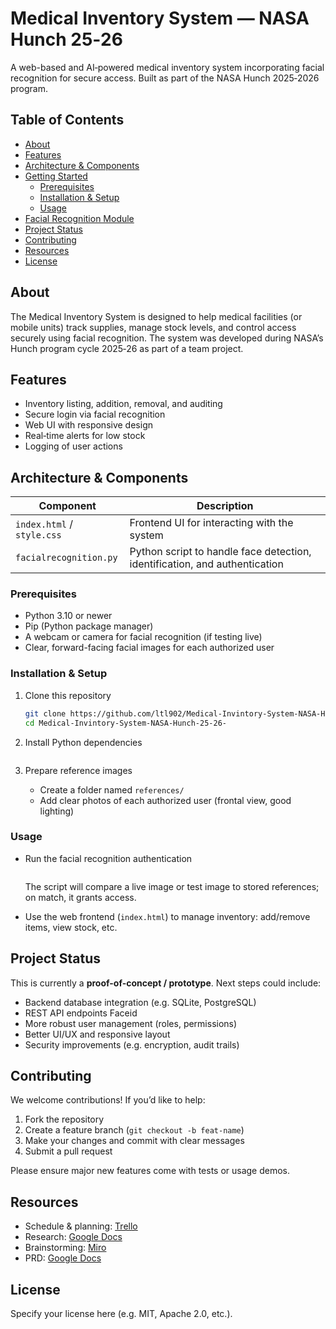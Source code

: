 # Medical Inventory System — NASA Hunch 25‑26

A web-based and AI‑powered medical inventory system incorporating facial recognition for secure access. Built as part of the NASA Hunch 2025‑2026 program.

## Table of Contents

- [About](#about)  
- [Features](#features)  
- [Architecture & Components](#architecture--components)  
- [Getting Started](#getting-started)  
  - [Prerequisites](#prerequisites)  
  - [Installation & Setup](#installation--setup)  
  - [Usage](#usage)  
- [Facial Recognition Module](#facial-recognition-module)  
- [Project Status](#project-status)  
- [Contributing](#contributing)  
- [Resources](#resources)  
- [License](#license)  

## About

The Medical Inventory System is designed to help medical facilities (or mobile units) track supplies, manage stock levels, and control access securely using facial recognition. The system was developed during NASA’s Hunch program cycle 2025‑26 as part of a team project.  

## Features

- Inventory listing, addition, removal, and auditing  
- Secure login via facial recognition  
- Web UI with responsive design  
- Real‑time alerts for low stock  
- Logging of user actions  

## Architecture & Components

| Component | Description |
|---|---|
| `index.html` / `style.css` | Frontend UI for interacting with the system |
| `facialrecognition.py` | Python script to handle face detection, identification, and authentication |

### Prerequisites

- Python 3.10 or newer  
- Pip (Python package manager)  
- A webcam or camera for facial recognition (if testing live)  
- Clear, forward-facing facial images for each authorized user  

### Installation & Setup

1. Clone this repository  
   ```bash
   git clone https://github.com/ltl902/Medical-Invintory-System-NASA-Hunch-25-26-.git
   cd Medical-Invintory-System-NASA-Hunch-25-26-
   ```

2. Install Python dependencies  
   ```bash


3. Prepare reference images  
   - Create a folder named `references/`  
   - Add clear photos of each authorized user (frontal view, good lighting)  

### Usage

- Run the facial recognition authentication  
  ```bash

  ```
  The script will compare a live image or test image to stored references; on match, it grants access.

- Use the web frontend (`index.html`) to manage inventory: add/remove items, view stock, etc.



## Project Status

This is currently a **proof-of-concept / prototype**. Next steps could include:

- Backend database integration (e.g. SQLite, PostgreSQL)  
- REST API endpoints  Faceid
- More robust user management (roles, permissions)  
- Better UI/UX and responsive layout  
- Security improvements (e.g. encryption, audit trails)  

## Contributing

We welcome contributions! If you’d like to help:

1. Fork the repository  
2. Create a feature branch (`git checkout -b feat‑name`)  
3. Make your changes and commit with clear messages  
4. Submit a pull request  

Please ensure major new features come with tests or usage demos.

## Resources

- Schedule & planning: [Trello](https://trello.com)  
- Research: [Google Docs](https://docs.google.com)  
- Brainstorming: [Miro](https://miro.com)  
- PRD: [Google Docs](https://docs.google.com)  

## License

Specify your license here (e.g. MIT, Apache 2.0, etc.).  
